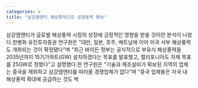 ```yaml
---
categories: e
title: "삼강엠앤티 해상풍력으로 성장동력 확보"
---
```

삼강엠앤티가 글로벌 해상풍력 시장의 성장에 긍정적인 영향을 받을 것이란 분석이 나왔다.한병화 유진투자증권 연구원은 "대만, 일본, 호주, 베트남에 이어 미국 서부 해상풍력도 개화되는 것이 확정됐다"며 "최근 바이든 정부는 공식적으로 부유식 해상풍력을 2035년까지 15기가와트(GW) 설치하겠다는 목표를 발표했고, 캘리포니아도 자체 목표를 25GW로 정했다"고 설명했다.한 연구원은 "기술과 제조설비가 확보된 지역의 업체는 중국을 제외하고 삼강엠앤티를 따라올 경쟁업체가 없다"며 "중국 업체들은 자국 내 해상풍력 확대에 공급하는 것도 벅